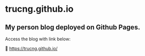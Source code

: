 # trucng.github.io

## My person blog deployed on Github Pages.

Access the blog with link below:

🐪 https://trucng.github.io/
